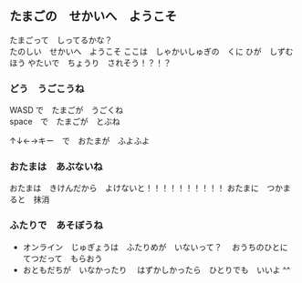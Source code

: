 ## たまごの　せかいへ　ようこそ

たまごって　しってるかな？  
たのしい　せかいへ　ようこそ
ここは　しゃかいしゅぎの　くに
ひが　しずむ　ほう
やたいで　ちょうり　されそう！？！？

### どう　うごこうね

  WASD  で　たまごが　うごくね  
  space　で　たまごが　とぶね
  
  ↑↓←→キー　で　おたまが　ふよふよ  

### おたまは　あぶないね

おたまは　きけんだから　よけないと！！！！！！！！！！
おたまに　つかまると　抹消

### ふたりで　あそぼうね

- オンライン　じゅぎょうは　ふたりめが　いないって？
　おうちのひとに　てつだって　もらおう
- おともだちが　いなかったり
　はずかしかったら　ひとりでも　いいよ ^^
